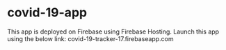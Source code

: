 # covid-19-app
This app is deployed on Firebase using Firebase Hosting.
Launch this app using the below link:
covid-19-tracker-17.firebaseapp.com 